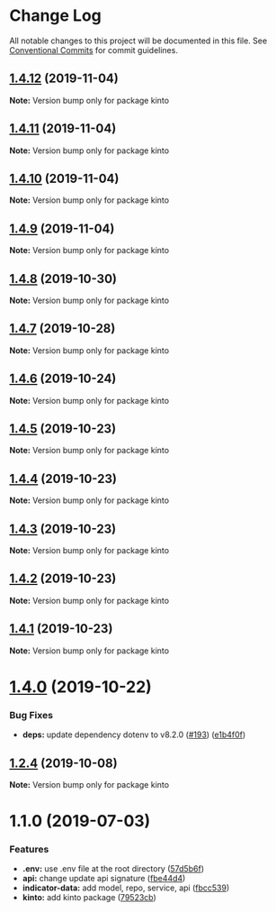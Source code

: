 # Change Log

All notable changes to this project will be documented in this file.
See [Conventional Commits](https://conventionalcommits.org) for commit guidelines.

## [1.4.12](https://github.com/SocialGouv/egapro/compare/v1.4.11...v1.4.12) (2019-11-04)

**Note:** Version bump only for package kinto





## [1.4.11](https://github.com/SocialGouv/egapro/compare/v1.4.10...v1.4.11) (2019-11-04)

**Note:** Version bump only for package kinto





## [1.4.10](https://github.com/SocialGouv/egapro/compare/v1.4.9...v1.4.10) (2019-11-04)

**Note:** Version bump only for package kinto





## [1.4.9](https://github.com/SocialGouv/egapro/compare/v1.4.8...v1.4.9) (2019-11-04)

**Note:** Version bump only for package kinto





## [1.4.8](https://github.com/SocialGouv/egapro/compare/v1.4.7...v1.4.8) (2019-10-30)

**Note:** Version bump only for package kinto





## [1.4.7](https://github.com/SocialGouv/egapro/compare/v1.4.6...v1.4.7) (2019-10-28)

**Note:** Version bump only for package kinto





## [1.4.6](https://github.com/SocialGouv/egapro/compare/v1.4.5...v1.4.6) (2019-10-24)

**Note:** Version bump only for package kinto





## [1.4.5](https://github.com/SocialGouv/egapro/compare/v1.4.4...v1.4.5) (2019-10-23)

**Note:** Version bump only for package kinto





## [1.4.4](https://github.com/SocialGouv/egapro/compare/v1.4.3...v1.4.4) (2019-10-23)

**Note:** Version bump only for package kinto





## [1.4.3](https://github.com/SocialGouv/egapro/compare/v1.4.2...v1.4.3) (2019-10-23)

**Note:** Version bump only for package kinto





## [1.4.2](https://github.com/SocialGouv/egapro/compare/v1.4.1...v1.4.2) (2019-10-23)

**Note:** Version bump only for package kinto





## [1.4.1](https://github.com/SocialGouv/egapro/compare/v1.4.0...v1.4.1) (2019-10-23)

**Note:** Version bump only for package kinto





# [1.4.0](https://github.com/SocialGouv/egapro/compare/v1.2.4...v1.4.0) (2019-10-22)


### Bug Fixes

* **deps:** update dependency dotenv to v8.2.0 ([#193](https://github.com/SocialGouv/egapro/issues/193)) ([e1b4f0f](https://github.com/SocialGouv/egapro/commit/e1b4f0f))





## [1.2.4](https://github.com/SocialGouv/egapro/compare/v1.2.3...v1.2.4) (2019-10-08)

**Note:** Version bump only for package kinto





# 1.1.0 (2019-07-03)


### Features

* **.env:** use .env file at the root directory ([57d5b6f](https://github.com/SocialGouv/egapro/commit/57d5b6f))
* **api:** change update api signature ([fbe44d4](https://github.com/SocialGouv/egapro/commit/fbe44d4))
* **indicator-data:** add model, repo, service, api ([fbcc539](https://github.com/SocialGouv/egapro/commit/fbcc539))
* **kinto:** add kinto package ([79523cb](https://github.com/SocialGouv/egapro/commit/79523cb))
